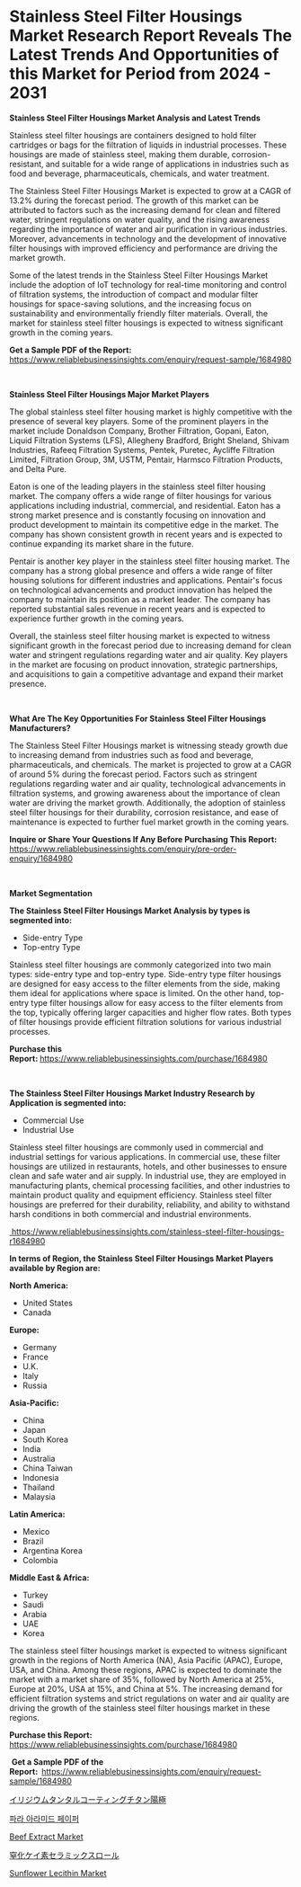 <p><h1>Stainless Steel Filter Housings Market Research Report Reveals The Latest Trends And Opportunities of this Market for Period from 2024 - 2031</h1></p><p><strong>Stainless Steel Filter Housings Market Analysis and Latest Trends</strong></p>
<p><p>Stainless steel filter housings are containers designed to hold filter cartridges or bags for the filtration of liquids in industrial processes. These housings are made of stainless steel, making them durable, corrosion-resistant, and suitable for a wide range of applications in industries such as food and beverage, pharmaceuticals, chemicals, and water treatment.</p><p>The Stainless Steel Filter Housings Market is expected to grow at a CAGR of 13.2% during the forecast period. The growth of this market can be attributed to factors such as the increasing demand for clean and filtered water, stringent regulations on water quality, and the rising awareness regarding the importance of water and air purification in various industries. Moreover, advancements in technology and the development of innovative filter housings with improved efficiency and performance are driving the market growth.</p><p>Some of the latest trends in the Stainless Steel Filter Housings Market include the adoption of IoT technology for real-time monitoring and control of filtration systems, the introduction of compact and modular filter housings for space-saving solutions, and the increasing focus on sustainability and environmentally friendly filter materials. Overall, the market for stainless steel filter housings is expected to witness significant growth in the coming years.</p></p>
<p><strong>Get a Sample PDF of the Report:&nbsp;</strong> <a href="https://www.reliablebusinessinsights.com/enquiry/request-sample/1684980">https://www.reliablebusinessinsights.com/enquiry/request-sample/1684980</a></p>
<p>&nbsp;</p>
<p><strong>Stainless Steel Filter Housings Major Market Players</strong></p>
<p><p>The global stainless steel filter housing market is highly competitive with the presence of several key players. Some of the prominent players in the market include Donaldson Company, Brother Filtration, Gopani, Eaton, Liquid Filtration Systems (LFS), Allegheny Bradford, Bright Sheland, Shivam Industries, Rafeeq Filtration Systems, Pentek, Puretec, Aycliffe Filtration Limited, Filtration Group, 3M, USTM, Pentair, Harmsco Filtration Products, and Delta Pure.</p><p>Eaton is one of the leading players in the stainless steel filter housing market. The company offers a wide range of filter housings for various applications including industrial, commercial, and residential. Eaton has a strong market presence and is constantly focusing on innovation and product development to maintain its competitive edge in the market. The company has shown consistent growth in recent years and is expected to continue expanding its market share in the future.</p><p>Pentair is another key player in the stainless steel filter housing market. The company has a strong global presence and offers a wide range of filter housing solutions for different industries and applications. Pentair's focus on technological advancements and product innovation has helped the company to maintain its position as a market leader. The company has reported substantial sales revenue in recent years and is expected to experience further growth in the coming years.</p><p>Overall, the stainless steel filter housing market is expected to witness significant growth in the forecast period due to increasing demand for clean water and stringent regulations regarding water and air quality. Key players in the market are focusing on product innovation, strategic partnerships, and acquisitions to gain a competitive advantage and expand their market presence.</p></p>
<p>&nbsp;</p>
<p><strong>What Are The Key Opportunities For Stainless Steel Filter Housings Manufacturers?</strong></p>
<p><p>The Stainless Steel Filter Housings market is witnessing steady growth due to increasing demand from industries such as food and beverage, pharmaceuticals, and chemicals. The market is projected to grow at a CAGR of around 5% during the forecast period. Factors such as stringent regulations regarding water and air quality, technological advancements in filtration systems, and growing awareness about the importance of clean water are driving the market growth. Additionally, the adoption of stainless steel filter housings for their durability, corrosion resistance, and ease of maintenance is expected to further fuel market growth in the coming years.</p></p>
<p><strong>Inquire or Share Your Questions If Any Before Purchasing This Report:</strong> <a href="https://www.reliablebusinessinsights.com/enquiry/pre-order-enquiry/1684980">https://www.reliablebusinessinsights.com/enquiry/pre-order-enquiry/1684980</a></p>
<p>&nbsp;</p>
<p><strong>Market Segmentation</strong></p>
<p><strong>The Stainless Steel Filter Housings Market Analysis by types is segmented into:</strong></p>
<p><ul><li>Side-entry Type</li><li>Top-entry Type</li></ul></p>
<p><p>Stainless steel filter housings are commonly categorized into two main types: side-entry type and top-entry type. Side-entry type filter housings are designed for easy access to the filter elements from the side, making them ideal for applications where space is limited. On the other hand, top-entry type filter housings allow for easy access to the filter elements from the top, typically offering larger capacities and higher flow rates. Both types of filter housings provide efficient filtration solutions for various industrial processes.</p></p>
<p><strong>Purchase this Report:&nbsp;</strong><a href="https://www.reliablebusinessinsights.com/purchase/1684980">https://www.reliablebusinessinsights.com/purchase/1684980</a></p>
<p>&nbsp;</p>
<p><strong>The Stainless Steel Filter Housings Market Industry Research by Application is segmented into:</strong></p>
<p><ul><li>Commercial Use</li><li>Industrial Use</li></ul></p>
<p><p>Stainless steel filter housings are commonly used in commercial and industrial settings for various applications. In commercial use, these filter housings are utilized in restaurants, hotels, and other businesses to ensure clean and safe water and air supply. In industrial use, they are employed in manufacturing plants, chemical processing facilities, and other industries to maintain product quality and equipment efficiency. Stainless steel filter housings are preferred for their durability, reliability, and ability to withstand harsh conditions in both commercial and industrial environments.</p></p>
<p><a href="https://www.reliablebusinessinsights.com/stainless-steel-filter-housings-r1684980">&nbsp;https://www.reliablebusinessinsights.com/stainless-steel-filter-housings-r1684980</a></p>
<p><strong>In terms of Region, the Stainless Steel Filter Housings Market Players available by Region are:</strong></p>
<p>
    <p> <strong> North America: </strong>
        <ul>
            <li>United States</li>
            <li>Canada</li>
        </ul>
        </p> 
    <p> <strong> Europe: </strong>
        <ul>
            <li>Germany</li>
            <li>France</li>
            <li>U.K.</li>
            <li>Italy</li>
            <li>Russia</li>
        </ul>
        </p> 
    <p> <strong> Asia-Pacific: </strong>
        <ul>
            <li>China</li>
            <li>Japan</li>
            <li>South Korea</li>
            <li>India</li>
            <li>Australia</li>
            <li>China Taiwan</li>
            <li>Indonesia</li>
            <li>Thailand</li>
            <li>Malaysia</li>
        </ul>
        </p> 
    <p> <strong> Latin America: </strong>
        <ul>
            <li>Mexico</li>
            <li>Brazil</li>
            <li>Argentina Korea</li>
            <li>Colombia</li>
        </ul>
        </p> 
    <p> <strong> Middle East & Africa: </strong>
        <ul>
            <li>Turkey</li>
            <li>Saudi</li>
            <li>Arabia</li>
            <li>UAE</li>
            <li>Korea</li>
        </ul>
    </p>
    </p>
<p><p>The stainless steel filter housings market is expected to witness significant growth in the regions of North America (NA), Asia Pacific (APAC), Europe, USA, and China. Among these regions, APAC is expected to dominate the market with a market share of 35%, followed by North America at 25%, Europe at 20%, USA at 15%, and China at 5%. The increasing demand for efficient filtration systems and strict regulations on water and air quality are driving the growth of the stainless steel filter housings market in these regions.</p></p>
<p><strong>Purchase this Report: </strong><a href="https://www.reliablebusinessinsights.com/purchase/1684980">https://www.reliablebusinessinsights.com/purchase/1684980</a></p>
<p>&nbsp;<strong>Get a Sample PDF of the Report:&nbsp;&nbsp;</strong><a href="https://www.reliablebusinessinsights.com/enquiry/request-sample/1684980">https://www.reliablebusinessinsights.com/enquiry/request-sample/1684980</a></p>
<p><strong></strong></p>
<p><p><a href="https://github.com/JoanaNitzsche/Market-Research-Report-List-1/blob/main/8587545153269.md">イリジウムタンタルコーティングチタン陽極</a></p><p><a href="https://github.com/FelipeGrrady654556/Market-Research-Report-List-2/blob/main/7486546163708.md">파라 아라미드 페이퍼</a></p><p><a href="https://github.com/angelajermaine/Market-Research-Report-List-4/blob/main/beef-extract-market.md">Beef Extract Market</a></p><p><a href="https://github.com/LenoraKris2023/Market-Research-Report-List-1/blob/main/8538314153268.md">窒化ケイ素セラミックスロール</a></p><p><a href="https://github.com/beatblasta/Market-Research-Report-List-4/blob/main/sunflower-lecithin-market.md">Sunflower Lecithin Market</a></p></p>